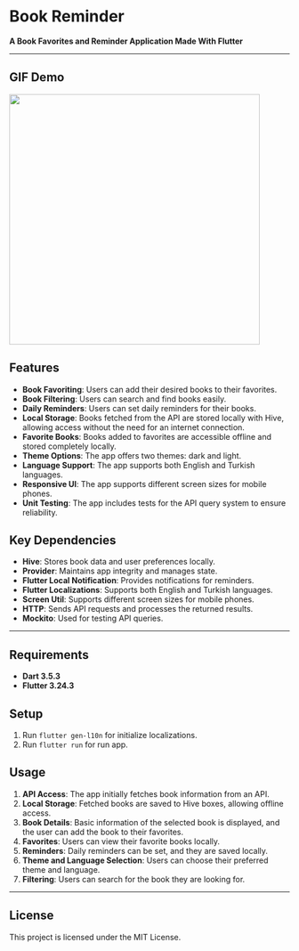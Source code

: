 # Book Reminder

**A Book Favorites and Reminder Application Made With Flutter**

---

## GIF Demo

<img src="https://github.com/Himera19/flutter_book_reminder/blob/master/app_preview.gif" height="450">
 
## Features

- **Book Favoriting**: Users can add their desired books to their favorites.
- **Book Filtering**: Users can search and find books easily.
- **Daily Reminders**: Users can set daily reminders for their books.
- **Local Storage**: Books fetched from the API are stored locally with Hive, allowing access without the need for an internet connection.
- **Favorite Books**: Books added to favorites are accessible offline and stored completely locally.
- **Theme Options**: The app offers two themes: dark and light.
- **Language Support**: The app supports both English and Turkish languages.
- **Responsive UI**: The app supports different screen sizes for mobile phones.
- **Unit Testing**: The app includes tests for the API query system to ensure reliability.

## Key Dependencies

- **Hive**: Stores book data and user preferences locally.
- **Provider**: Maintains app integrity and manages state.
- **Flutter Local Notification**: Provides notifications for reminders.
- **Flutter Localizations**: Supports both English and Turkish languages.
- **Screen Util**: Supports different screen sizes for mobile phones.
- **HTTP**: Sends API requests and processes the returned results.
- **Mockito**: Used for testing API queries.

---

## Requirements

- **Dart 3.5.3**
- **Flutter 3.24.3**

## Setup

1. Run ```flutter gen-l10n``` for initialize localizations.
2. Run ```flutter run``` for run app.

## Usage

1. **API Access**: The app initially fetches book information from an API.
2. **Local Storage**: Fetched books are saved to Hive boxes, allowing offline access.
3. **Book Details**: Basic information of the selected book is displayed, and the user can add the book to their favorites.
4. **Favorites**: Users can view their favorite books locally.
5. **Reminders**: Daily reminders can be set, and they are saved locally.
6. **Theme and Language Selection**: Users can choose their preferred theme and language.
7. **Filtering**: Users can search for the book they are looking for.

---

## License

This project is licensed under the MIT License.
